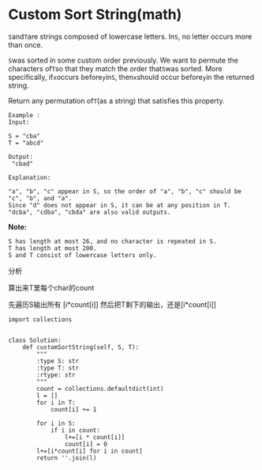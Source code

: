 # Custom Sort String\(math\)

`S`and`T`are strings composed of lowercase letters. In`S`, no letter occurs more than once.

`S`was sorted in some custom order previously. We want to permute the characters of`T`so that they match the order that`S`was sorted. More specifically, if`x`occurs before`y`in`S`, then`x`should occur before`y`in the returned string.

Return any permutation of`T`\(as a string\) that satisfies this property.

```text
Example :
Input:

S = "cba"
T = "abcd"

Output:
 "cbad"

Explanation:

"a", "b", "c" appear in S, so the order of "a", "b", "c" should be "c", "b", and "a". 
Since "d" does not appear in S, it can be at any position in T. "dcba", "cdba", "cbda" are also valid outputs.
```

**Note:**

```text
S has length at most 26, and no character is repeated in S.
T has length at most 200.
S and T consist of lowercase letters only.
```

分析

算出来T里每个char的count

先遍历S输出所有 \[i\*count\[i\]\] 然后把T剩下的输出，还是\[i\*count\[i\]\]

```text
import collections


class Solution:
    def customSortString(self, S, T):
        """
        :type S: str
        :type T: str
        :rtype: str
        """
        count = collections.defaultdict(int)
        l = []
        for i in T:
            count[i] += 1

        for i in S:
            if i in count:
                l+=[i * count[i]]
                count[i] = 0
        l+=[i*count[i] for i in count]
        return ''.join(l)
```


